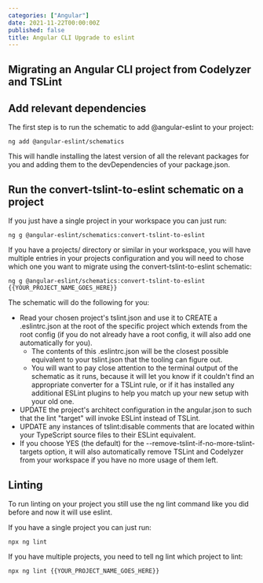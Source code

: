 ```yaml
---
categories: ["Angular"]
date: 2021-11-22T00:00:00Z
published: false
title: Angular CLI Upgrade to eslint
---
```


## Migrating an Angular CLI project from Codelyzer and TSLint


## Add relevant dependencies

The first step is to run the schematic to add @angular-eslint to your project:

```shell
ng add @angular-eslint/schematics
```

This will handle installing the latest version of all the relevant packages for you and adding them to the devDependencies of your package.json.

## Run the convert-tslint-to-eslint schematic on a project

If you just have a single project in your workspace you can just run:

```shell
ng g @angular-eslint/schematics:convert-tslint-to-eslint
```

If you have a projects/ directory or similar in your workspace, you will have multiple entries in your projects configuration and you will need to chose which one you want to migrate using the convert-tslint-to-eslint schematic:

```shell
ng g @angular-eslint/schematics:convert-tslint-to-eslint {{YOUR_PROJECT_NAME_GOES_HERE}}
```

The schematic will do the following for you:

* Read your chosen project's tslint.json and use it to CREATE a .eslintrc.json at the root of the specific project which extends from the root config (if you do not already have a root config, it will also add one automatically for you).
  * The contents of this .eslintrc.json will be the closest possible equivalent to your tslint.json that the tooling can figure out.
  * You will want to pay close attention to the terminal output of the schematic as it runs, because it will let you know if it couldn't find an appropriate converter for a TSLint rule, or if it has installed any additional ESLint plugins to help you match up your new setup with your old one.
* UPDATE the project's architect configuration in the angular.json to such that the lint "target" will invoke ESLint instead of TSLint.
* UPDATE any instances of tslint:disable comments that are located within your TypeScript source files to their ESLint equivalent.
* If you choose YES (the default) for the --remove-tslint-if-no-more-tslint-targets option, it will also automatically remove TSLint and Codelyzer from your workspace if you have no more usage of them left.

## Linting

To run linting on your project you still use the ng lint command like you did before and now it will use eslint.

If you have a single project you can just run:

```shell
npx ng lint
```

If you have multiple projects, you need to tell ng lint which project to lint:

```shell
npx ng lint {{YOUR_PROJECT_NAME_GOES_HERE}}
```
